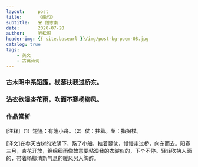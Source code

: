 ```yaml
---
layout:     post
title:      《绝句》
subtitle:   宋 僧志南
date:       2020-07-20
author:     听松阁
header-img: {{ site.baseurl }}/img/post-bg-poem-08.jpg
catalog: true
tags:
    - 美文
    - 古典诗词
---
```


### 古木阴中系短篷，杖藜扶我过桥东。
### 沾衣欲湿杏花雨，吹面不寒杨柳风。


### 作品赏析
[注释]（1）短篷：有篷小舟。（2）仗：拄着。藜：指拐杖。

[译文]在参天古树的浓阴下，系了小船，拄着藜仗，慢慢走过桥，向东而去。阳春三月，杏花开放，绵绵细雨像故意要粘湿我的衣裳似的，下个不停。轻轻吹拂人面的，带着杨柳清新气息的暖风另人陶醉。
